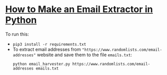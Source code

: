 # [How to Make an Email Extractor in Python]()
To run this:
- `pip3 install -r requirements.txt`
- To extract email addresses from `"https://www.randomlists.com/email-addresses"` website and save them to the file `emails.txt`:
    ```
    python email_harvester.py https://www.randomlists.com/email-addresses emails.txt
    ```
